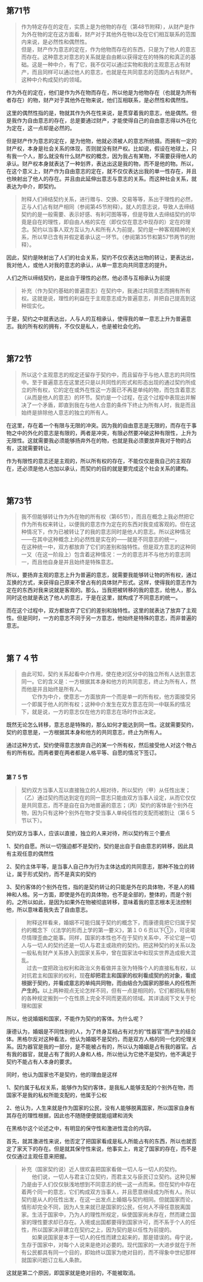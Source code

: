 <h2>第71节</h2><blockquote data-pid="FmsoM6CY">    作为特定存在的定在，实质上是为他物的存在（第48节附释），从财产是作为外在物的定在这方面看，财产对于其他外在物以及在它们相互联系的范围内来说，是必然性和偶然性。<br>    但是，财产作为意志的定在，作为他物而存在的东西，只是为了他人的意志而存在。这种意志对意志的关系就是自由赖以获得定在的特殊的和真正的基础。这是一种中介，有了它，我不仅可以通过实物和我的主观意志占有财产，而且同样可以通过他人的意志，也就是在共同意志的范围内占有财产。这种中介构成契约的领域。</blockquote><p data-pid="SG_nVJkT">作为外在的定在，他们是作为外在物而存在，所以他是为他物存在（也就是为所有者存在）的物，财产对于其他外在物来说，他们互相联系，是必然性和偶然性。</p><p data-pid="3_QbBQe2">这里的偶然性指的是，物就其作为外在性来说，是贯穿着我的意志，他是偶然。但是我作为自由意志的存在，总是要通过财产，才能使得自己的自由意志得以外在化为定在，这一点却是必然的。</p><p data-pid="W3lEBXoQ">但是财产作为意志的定在，是为他物，他就必须被人的意志所统摄。而拥有一定的财产权，本身是社会关系的体现，否则就没有财产权。比如说，假设在地球上，只有我一个人，那么就没有什么财产权的概念，因为我占有某物，不需要获得他人的承认。财产权本身就表达了一种划界，表达出这是我的物，而不是他的物。所以，在这个意义上，财产作为自由意志的定在，就不仅仅表达出我的单一性存在，并且也映射出了他人的存在。并且由此延伸出意志与意志的关系。而这种社会关系，就表达为中介，即契约。</p><blockquote data-pid="JAr1SZ_1">    附释人们缔结契约关系，进行赠与、交换、交易等等，系出于理性的必然，正与人们占有财产相同（参阅第45节附释）。就人的意志说，导致人去缔结契约的是一般需要、表示好感、有利可图等等，但是导致人去缔结契约的毕竟是自在的理性，即自由人格的实在（即仅仅在意志中现存的）定在的理念。契约以当事人双方互认为人和所有人为前提。契约是一种客观精神的关系，所以早已含有并假定着承认这一环节。（参阅第35节和第57节两节的附释）。</blockquote><p data-pid="AA-3bJU_">因此，契约是映射出了人们的社会关系，契约不仅仅表达出物的转让，更表达出，我对他人，或他人对我的意志的承认，从单一意志向共同意志的提升。</p><p data-pid="Rvp14euB">人们之所以缔结契约，是出自于理性的必然，他必须与互相承认为前提</p><blockquote data-pid="28M1jym7">    补充（作为契约基础的普遍意志）在契约中，我通过共同意志而拥有所有权。这就是说，理性的利益在于主观意志成为普遍意志，并把自己提高到这种现实化。</blockquote><p data-pid="Zd_Th1-l">于是，契约之中就表达出，人与人的互相承认，使得我的单一意志上升为普遍意志。我的所有权的拥有，不仅仅是私人，也是被社会化的。</p><p><br></p><h2>第72节</h2><blockquote data-pid="2DVV8M2J">   所以这个主观意志的规定还留存于契约中，而且留存于与他人意志的共同性中。至于普遍意志在这里还只是以共同性的形式和形态出现的通过契约所成立的所有权，它的定在或外在性这一方面已不再是单纯的物，而包含着意志（从而是他人的意志）的环节。契约是一个过程，在这个过程中表现出并解决了一个矛盾，即直到我在与他人合意的条件下终止为所有人时，我是而且始终是排除他人意志的独立的所有人。</blockquote><p data-pid="xL5L_-3N">在这里，存在着一个有限与无限的冲突。因为我的自由意志是无限的，而存在于事物之中的外化的意志是有限的，两者是冲突，有限必然要冲破这种有限性，上升为无限性。这就需要我必须能够扬弃外在的物，也就是我必须要放弃我对于物的占有，这就需要转让。</p><p data-pid="pRqtqJfg">作为有限性的意志还是主观的，所以所有权的存在，不能仅仅是我自己的主观存在，还必须是他人也加以承认，而契约的目的就是要完成这个社会关系的建构。</p><p><br></p><h2>第73节</h2><blockquote data-pid="t6SPJeAs">    我不但能够转让作为外在物的所有权（第65节），而且在概念上我必然把它作为所有权来转让，以便我的意志作为定在的东西对我变成客观的。但在这种情况下，作为已被转让了的我的意志同时是他人的意志。所以这种情况——在其中这种概念上的必然性是实在的——就是不同意志的统一，<br>    在这种统一中，双方都放弃了它们的差别和独特性。但是双方意志的这种同一又（在这一阶段上）包含着这种情况：一方的意志并不与他方的意志同一，而且他自身是并且始终是特殊意志。</blockquote><p data-pid="Wy1qoR1n">所以，要扬弃主观的意志上升为普遍的意志，就需要我能够转让物的所有权，通过互换的方式，来获得自己原来不曾占有的具体财产形式。这样，使得我的意志作为定在的东西对我来说就是客观的。那么，当我把被转移的我的意志，给他人，那么同时这也就是表达了他人的意志，于是在这里，就构成了不同意志的统一。</p><p data-pid="lcbmG34d">而在这个过程中，双方都放弃了它们的差别和独特性。这里的就表达了放弃了主观性。但是同时，一方的意志不同于另一方意志，他始终是特殊的意志，而非普遍的意志。</p><p><br></p><h2>第７４节 </h2><blockquote data-pid="iox7C31b">由此可知，契约关系起看中介作用，使在绝对区分中的独立所有人达到意志同一。它的含义是：一方根据其本身和他方的共同意志，终止为所有人，然而他是并且始终是所有人。 <br>　　它作为中介，使意志一方面放弃一个而是单一的所有权，他方面接受另一个即属于他人的所有权；这种中介发生在双方意志在同一中联系的情况下，就是说，一方的意志仅在他方的意志在场时作出决定。</blockquote><p data-pid="ZCOFz81f">既然无论怎么转移，意志总是特殊的，那么如何才能达到同一性。这就需要契约，契约的意思是，一方根据其本身和他方的共同意志，终止为所有人。</p><p data-pid="gTEYpqja">通过这种方式，契约使得意志放弃自己的某一个所有权，然后接受他人对这个物占有的所有权。而两者要在两者都是人格平等、自愿的情况下签订。</p><p><br></p><p data-pid="RF_earMO"><b>第７５节 </b></p><blockquote data-pid="9fI73iuS">契约双方当事人互以直接独立的人相对待，所以契约（甲）从任性出发；（乙）通过契约而达到定在的同一意志只能由双方当事人设定，从而它仅仅是共同意志，而不是自在自为地普遍的意志；（丙）契约的客体是个别外在物，因为只有这种个别外在物才受当事人单纯任性的支配而被割让（第６５节以下）。 </blockquote><p data-pid="wxorfjHp">契约双方当事人，应该以直接，独立的人来对待，所以契约有三个要点</p><p data-pid="6knHPI0Q">1、契约自愿。所以一切强迫都不是契约，契约是出自于自由意志的转移，因此具有主观任意的偶然性</p><p data-pid="aHiiBbVd">2、契约主体平等，是当事人自己作为行为主体达成的共同意志，那种不独立的转让，属于形式契约，而不是真实的契约</p><p data-pid="ZoUaFmYo">3、契约客体的个别外在性，指的是契约转让的只能是外在的具体物，不是人的精神和人格。另一方面，即使是外在的具体物，也不是全部的，整体的，而是个别的。之所以如此，是因为如果外在物被彻底转移，意味着我的意志根本无法控制他，所以意味着我失去了自由意志。</p><blockquote data-pid="Z_0TEWIt">　附释这样看来，婚姻不可能归属于契约的概念下，而康德竟把它归属于契约的概念下（《法学的形而上学的第一要义》，第１０６页以下①），可说竭尽情理歪曲之能事。同样，国家的本性也不在于契约关系中，不论它是一切人与一切人的契约还是一切人与君主或政府的契约。把这种契约的关系以及一般私有财产关系掺入到国家关系中，曾在国家法中和现实世界造成极大混乱。  <br>　过去一度把政治权利和政治义务看做并主张为特殊个人的直接私有权，以对抗君主和国家的权利，现<b>在却把君主和国家的权利看成契约的对象，看成根据于契约，并看成意志的单纯共同物，而由结合为国家的那些人的任性所产生的。</b>以上两种观点无论怎样不同，但有一点是相同的，它们都把私有制的各种规定搬到一个在性质上完全不同而更高的领域。其详请阅下文关于伦理和国家</blockquote><p data-pid="j2J0sAo_">所以，他说婚姻和国家，不能作为契约的客体。为什么呢？</p><p data-pid="fFBmp5ep">康德认为，婚姻是不同性别的人，为了终身互相占有对方的“性器官”而产生的结合体。黑格尔反对这种看法，他认为婚姻不是契约，而是双方人格的同一化的伦理关系。因为器官是我的一部分，是不能被占有的，所以认为婚姻是占有我的器官。占有我的器官，就是占有了我的人身和人格，所以他认为它绝不是契约，他不满足于契约不能占有人本身的要求。</p><p data-pid="oY7TdP3b">同时，他认为国家也不是契约，他的理由是这样</p><p data-pid="BYFzu4rn">1、契约属于私权关系，能够作为契约客体，是我私人能够支配的个别外在物，而国家不是我的私权所能支配的，他属于公权</p><p data-pid="fyEQcgm4">2、他认为，人生来就是作为国家的公民，没有人能够脱离国家，所以国家自身有其存在的理性根据，因此也不随随便便就能组建和消失</p><p data-pid="hQl2jTyp">在黑格尔这个论述之中，有明显的保守性和激进性混合的内容。</p><p data-pid="si49blYm">首先，就其激进性来说，他否定了把国家看成是私人所能占有的东西，所以也就否定了家天下的存在。但是就其保守性来说，他事实上，肯定了国家的存在，而不是仅仅通过主观任意来把握。</p><blockquote data-pid="PkUrCi9_">补充（国家契约说）近人很欢喜把国家看做一切人与一切人的契约。  <br>　　他们说，一切人与君主订立契约，而君主又与臣民订立契约。这种见解乃是由于人们仅仅肤浅地想到不同意志的统一这一点而来。但在契约中存在着两个同一的意志，它们构成双方当事人，并且愿意继续成为所有人。所以契约是从人的任性出发，在这一出发点上婚姻与契约相同。但就国家而论，情形却完全不同，因为人生来就已是国家的公民，任何人不得任意脱离国家。生活于国家中，乃为人的理性所规定，纵使国家尚未存在，然而建立国家的理性要求却已存在。入境或出国都要得到国家许可，而不系于个人的任性，所以国家决非建立在契约之上，因为契约是以任性为前提的。  <br>　　如果说国家是本于一切人的任性而建立起来的，那是错误的。毋宁说，生存于国家中，对每个人说来是绝对必要的。现代国家的一大进步就在于所有公民都具有同一个目的，即始终以国家为绝对目的，而不得象中世纪那样就国家问题订立私人条款。  </blockquote><p data-pid="kbkFMlBj">这就是第二个原因，即国家就是绝对目的，不能被取消。</p><p></p><p></p><p></p><p></p><p></p><p></p><p></p>